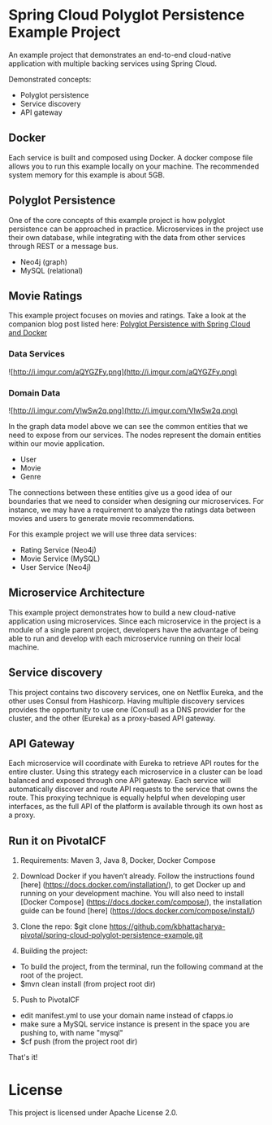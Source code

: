 # Spring Cloud Polyglot Persistence Example Project

An example project that demonstrates an end-to-end cloud-native application with multiple backing services using Spring Cloud.

Demonstrated concepts:

* Polyglot persistence
* Service discovery
* API gateway

## Docker

Each service is built and composed using Docker. A docker compose file allows you to run this example locally on your machine. The recommended system memory for this example is about 5GB.

## Polyglot Persistence

One of the core concepts of this example project is how polyglot persistence can be approached in practice. Microservices in the project use their own database, while integrating with the data from other services through REST or a message bus.

* Neo4j (graph)
* MySQL (relational)

## Movie Ratings

This example project focuses on movies and ratings. Take a look at the companion blog post listed here: [Polyglot Persistence with Spring Cloud and Docker](http://www.kennybastani.com)

### Data Services

![http://i.imgur.com/aQYGZFy.png](http://i.imgur.com/aQYGZFy.png)

### Domain Data

![http://i.imgur.com/VlwSw2q.png](http://i.imgur.com/VlwSw2q.png)

In the graph data model above we can see the common entities that we need to expose from our services. The nodes represent the domain entities within our movie application.

* User
* Movie
* Genre

The connections between these entities give us a good idea of our boundaries that we need to consider when designing our microservices. For instance, we may have a requirement to analyze the ratings data between movies and users to generate movie recommendations.

For this example project we will use three data services:

* Rating Service (Neo4j)
* Movie Service (MySQL)
* User Service (Neo4j)

## Microservice Architecture

This example project demonstrates how to build a new cloud-native application using microservices. Since each microservice in the project is a module of a single parent project, developers have the advantage of being able to run and develop with each microservice running on their local machine.

## Service discovery

This project contains two discovery services, one on Netflix Eureka, and the other uses Consul from Hashicorp. Having multiple discovery services provides the opportunity to use one (Consul) as a DNS provider for the cluster, and the other (Eureka) as a proxy-based API gateway.

## API Gateway

Each microservice will coordinate with Eureka to retrieve API routes for the entire cluster. Using this strategy each microservice in a cluster can be load balanced and exposed through one API gateway. Each service will automatically discover and route API requests to the service that owns the route. This proxying technique is equally helpful when developing user interfaces, as the full API of the platform is available through its own host as a proxy.

## Run it on PivotalCF

1. Requirements: Maven 3, Java 8, Docker, Docker Compose

2. Download Docker if you haven’t already. Follow the instructions found [here] (https://docs.docker.com/installation/), to get Docker up and running on your development machine. You will also need to install [Docker Compose] (https://docs.docker.com/compose/), the installation guide can be found [here] (https://docs.docker.com/compose/install/)

3. Clone the repo: $git clone https://github.com/kbhattacharya-pivotal/spring-cloud-polyglot-persistence-example.git

4. Building the project:
* To build the project, from the terminal, run the following command at the root of the project.
* $mvn clean install (from project root dir)

5. Push to PivotalCF
* edit manifest.yml to use your domain name instead of cfapps.io
* make sure a MySQL service instance is present in the space you are pushing to, with name "mysql" 
* $cf push (from the project root dir)

That's it!




# License

This project is licensed under Apache License 2.0.
